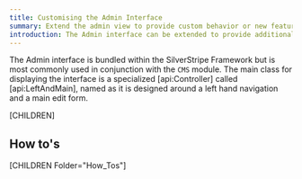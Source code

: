 ```yaml
---
title: Customising the Admin Interface
summary: Extend the admin view to provide custom behavior or new features for CMS and admin users.
introduction: The Admin interface can be extended to provide additional functionality to users and custom interfaces for managing data.
---
```

The Admin interface is bundled within the SilverStripe Framework but is most commonly used in conjunction with the `CMS`
module. The main class for displaying the interface is a specialized [api:Controller] called [api:LeftAndMain], named
as it is designed around a left hand navigation and a main edit form.

[CHILDREN]

## How to's

[CHILDREN Folder="How_Tos"]